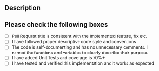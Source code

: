 ## Description

<!--- Describe briefly what this pull request does -->

## Please check the following boxes

<!--- Put an `X` in all the boxes that apply: -->

- [ ] Pull Request title is consistent with the implemented feature, fix etc.
- [ ] I have followed proper descriptive code style and conventions
- [ ] The code is self-documenting and has no unnecessary comments. I named the functions and variables to clearly describe their purpose.
- [ ] I have added Unit Tests and coverage is 70%+
- [ ] I have tested and verified this implementation and it works as expected
